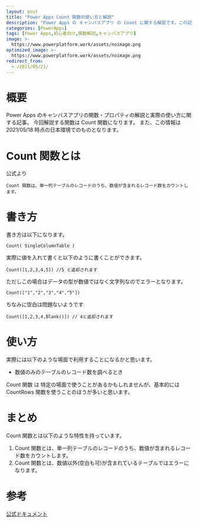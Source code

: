```yaml
---
layout: post
title: "Power Apps Count 関数の使い方と解説"
description: "Power Apps の キャンバスアプリ の Count に関する解説です。この記事を読むことで　Count の使い方をマスターすることができます。Count 関数は、数値が含まれるレコード数をカウントします。"
categories: [PowerApps]
tags: [Power Apps,初心者向け,関数解説,キャンバスアプリ]
image: >-
  https://www.powerplatform.work/assets/noimage.png
optimized_image: >-
  https://www.powerplatform.work/assets/noimage.png
redirect_from:
  - /2021/05/21/
---
```


#  概要

Power Apps のキャンバスアプリの関数・プロパティの解説と実際の使い方に関する記事。
今回解説する関数は Count 関数になります。
また、この情報は 2021/05/18 時点の日本環境でのものとなります。

# Count 関数とは

公式より
```
Count 関数は、単一列テーブルのレコードのうち、数値が含まれるレコード数をカウントします。
```


# 書き方

書き方は以下になります。

```
Count( SingleColumnTable )
```


実際に値を入れて書くと以下のように書くことができます。

```
Count([1,2,3,4,5]) //5 と返却されます
```

ただしこの場合はデータの型が数値ではなく文字列なのでエラーとなります。

```
Count(["1","2","3","4","5"])
```

ちなみに空白は問題ないようです

```
Count([1,2,3,4,Blank()]) // 4と返却されます
```


# 使い方

実際には以下のような場面で利用することになるかと思います。

- 数値のみのテーブルのレコード数を調べるとき

Count 関数 は 特定の場面で使うことがあるかもしれませんが、基本的には CountRows 関数を使うことのほうが多いと思います。

# まとめ

Count 関数とは以下のような特性を持っています。

1. Count 関数とは、単一列テーブルのレコードのうち、数値が含まれるレコード数をカウントします。
2. Count 関数とは、数値以外(空白も可)が含まれているテーブルではエラーになります。

# 参考

[公式ドキュメント](https://docs.microsoft.com/ja-jp/powerapps/maker/canvas-apps/functions/function-table-counts#description)


